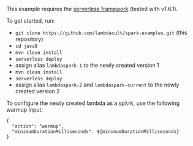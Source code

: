 This example requires the [serverless framework](http://serverless.com) (tested with v1.6.1).

To get started, run:
* `git clone https://github.com/lambdacult/spark-examples.git` (this repository)
* `cd java8`
* `mvn clean install`
* `serverless deploy`
* assign alias `lambdaspark-1` to the newly created version 1
* `mvn clean install`
* `serverless deploy`
* assign alias `lambdaspark-2` and `lambdaspark-current` to the newly created version 2

To configure the newly created lambda as a spλrk, use the following warmup input:
```
{
  "action": "warmup",
  "minimumDurationMilliseconds": ${minimumDurationMilliseconds}
}
```
